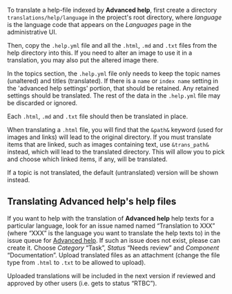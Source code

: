 To translate a help-file indexed by **Advanced help**, first create a
directory `translations/help/language` in the project's root
directory, where *language* is the language code that appears on the
*Languages* page in the administrative UI.

Then, copy the `.help.yml` file and all the `.html`, `.md` and `.txt`
files from the help directory into this.  If you need to alter an
image to use it in a translation, you may also put the altered image
there.

In the topics section, the `.help.yml` file only needs to keep the
topic names (unaltered) and titles (translated). If there is a `name`
or `index name` setting in the 'advanced help settings' portion, that
should be retained. Any retained settings should be translated. The
rest of the data in the `.help.yml` file may be discarded or ignored.

Each `.html`, `.md` and `.txt` file should then be translated in
place.

When translating a `.html` file, you will find that the
`&path&` keyword (used for images and links) will lead to the
original directory. If you must translate items that are linked, such
as images containing text, use `&trans_path&` instead, which
will lead to the translated directory. This will allow you to pick and
choose which linked items, if any, will be translated.

If a topic is not translated, the default (untranslated) version will
be shown instead.

## Translating Advanced help's help files

If you want to help with the translation of **Advanced help** help
texts for a particular language, look for an issue named named
“Translation to XXX” (where “XXX” is the language you want to
translate the help texts to) in the issue queue for [Advanced
help][1].  If such an issue does not exist, please can create it.
Choose *Category* “Task”, *Status* “Needs review” and *Component*
“Documentation”.  Upload translated files as an attachment (change the
file type from `.html` to `.txt` to be allowed to upload).

Uploaded translations will be included in the next version if reviewed
and approved by other users (i.e. gets to status “RTBC”).

[1]: https://www.drupal.org/project/issues/advanced_help